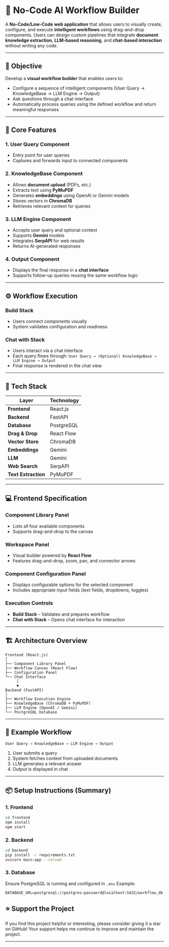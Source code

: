 # 🧩 No-Code AI Workflow Builder

A **No-Code/Low-Code web application** that allows users to visually create, configure, and execute **intelligent workflows** using drag-and-drop components.
Users can design custom pipelines that integrate **document knowledge extraction**, **LLM-based reasoning**, and **chat-based interaction** without writing any code.

---

## 🚀 Objective

Develop a **visual workflow builder** that enables users to:

* Configure a sequence of intelligent components (User Query → KnowledgeBase → LLM Engine → Output)
* Ask questions through a chat interface
* Automatically process queries using the defined workflow and return meaningful responses

---

## 🧠 Core Features

### 1. **User Query Component**

* Entry point for user queries
* Captures and forwards input to connected components

### 2. **KnowledgeBase Component**

* Allows **document upload** (PDFs, etc.)
* Extracts text using **PyMuPDF**
* Generates **embeddings** using OpenAI or Gemini models
* Stores vectors in **ChromaDB**
* Retrieves relevant context for queries

### 3. **LLM Engine Component**

* Accepts user query and optional context
* Supports **Gemini** models
* Integrates **SerpAPI** for web results
* Returns AI-generated responses

### 4. **Output Component**

* Displays the final response in a **chat interface**
* Supports follow-up queries reusing the same workflow logic

---

## ⚙️ Workflow Execution

### **Build Stack**

* Users connect components visually
* System validates configuration and readiness

### **Chat with Stack**

* Users interact via a chat interface
* Each query flows through:
  `User Query → (Optional) KnowledgeBase → LLM Engine → Output`
* Final response is rendered in the chat view

---

## 🧰 Tech Stack

| Layer               | Technology          |
| ------------------- | ------------------- |
| **Frontend**        | React.js            |
| **Backend**         | FastAPI             |
| **Database**        | PostgreSQL          |
| **Drag & Drop**     | React Flow          |
| **Vector Store**    | ChromaDB            |
| **Embeddings**      | Gemini              |
| **LLM**             | Gemini              |
| **Web Search**      | SerpAPI             |
| **Text Extraction** | PyMuPDF             |

---

## 💻 Frontend Specification

### **Component Library Panel**

* Lists all four available components
* Supports drag-and-drop to the canvas

### **Workspace Panel**

* Visual builder powered by **React Flow**
* Features drag-and-drop, zoom, pan, and connector arrows

### **Component Configuration Panel**

* Displays configurable options for the selected component
* Includes appropriate input fields (text fields, dropdowns, toggles)

### **Execution Controls**

* **Build Stack** – Validates and prepares workflow
* **Chat with Stack** – Opens chat interface for interaction

---

## 🏗️ Architecture Overview

```
Frontend (React.js)
│
├── Component Library Panel
├── Workflow Canvas (React Flow)
├── Configuration Panel
└── Chat Interface
     │
     ▼
Backend (FastAPI)
│
├── Workflow Execution Engine
├── KnowledgeBase (ChromaDB + PyMuPDF)
├── LLM Engine (OpenAI / Gemini)
└── PostgreSQL Database
```

---

## 🧩 Example Workflow

```
User Query → KnowledgeBase → LLM Engine → Output
```

1. User submits a query
2. System fetches context from uploaded documents
3. LLM generates a relevant answer
4. Output is displayed in chat

---

## 📦 Setup Instructions (Summary)

### **1. Frontend**

```bash
cd frontend
npm install
npm start
```

### **2. Backend**

```bash
cd backend
pip install -r requirements.txt
uvicorn main:app --reload
```

### **3. Database**

Ensure PostgreSQL is running and configured in `.env`
Example:

```env
DATABASE_URL=postgresql://postgres:password@localhost:5432/workflow_db
```

## ⭐ Support the Project

If you find this project helpful or interesting, please consider giving it a star on GitHub! Your support helps me continue to improve and maintain the project.

---
